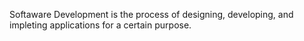 Softaware Development is the process of designing, developing, and impleting applications for a certain purpose.
